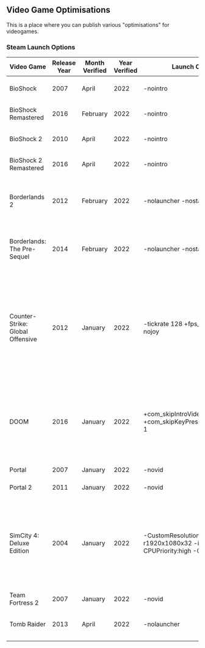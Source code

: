 ## Video Game Optimisations

This is a place where you can publish various "optimisations" for videogames. 

### Steam Launch Options

| **Video Game** | **Release Year** | **Month Verified** | **Year Verified** | **Launch Options** | What does it do? | Notes |
|---------------------|------------------|--------------------|-------------------|--------------------|------------------|-------|
| BioShock | 2007 | April | 2022 | -nointro | Skips logos before game launch. | X |
| BioShock Remastered| 2016 | February | 2022 | -nointro | Skips logos before game launch. | X |
| BioShock 2 | 2010 | April | 2022 | -nointro | Skips logos before game launch. | X |
| BioShock 2 Remastered | 2016 | April | 2022 | -nointro | Skips logos before game launch. | X |
| Borderlands 2 | 2012 | February | 2022 | -nolauncher -nostartupmovies | Skips launcher and logos that usually appear on launch. | X |
| Borderlands: The Pre-Sequel | 2014 | February | 2022 | -nolauncher -nostartupmovies | Skips launcher and logos that usually appear on launch. | X |
| Counter-Strike: Global Offensive | 2012 | January | 2022 | -tickrate 128 +fps_max 0 -novid -nojoy | Sets tickrate of bot matches to 128 (not 64) + unlocks framerate + skips intro logo and disables joystick support which may benefit performance. | X |
| DOOM | 2016 | January | 2022 | +com_skipIntroVideo 1 +com_skipKeyPressOnLoadScreens 1 | Skips intro logo sequence & makes it so you don't have to press a key after a loading screen finishes. | X |
Portal | 2007 |	January	| 2022 | -novid |	Skips intro logo.	| Likely works on most Valve Games. |
Portal 2 | 2011 |	January	| 2022 | -novid |	Skips intro logo.	| Likely works on most Valve Games. |
SimCity 4: Deluxe Edition | 2004 |	January	| 2022 |  -CustomResolution:enabled -r1920x1080x32 -intro:off -CPUPriority:high -CPUCount:2 |	Sets the resolution to 1080p + Sets colour depth to 32 bit + Skips intro logo sequence + forces the game to only use 2 CPU cores. | SimCity 4 Deluxe is an old game hence all the things that need to be done. These instructions may not work for you. If you want more explanation for the changes or alterations that might work better for your hardware (e.g. changing 1920x1080 in the launch options to the resolution of your display) go to https://steamcommunity.com/sharedfiles/filedetails/?id=279736936 and check it out. |
Team Fortress 2 | 2007 |	January	| 2022 | -novid |	Skips intro logo.	| Likely works on most Valve Games. |
Tomb Raider	| 2013 | April | 2022 | -nolauncher | Skips launcher before the game starts. | X |
